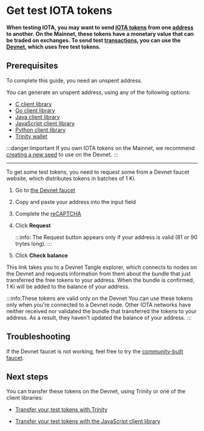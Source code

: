 # Get test IOTA tokens

**When testing IOTA, you may want to send [IOTA tokens](../clients/token.md) from one [address](root://getting-started/0.1/clients/addresses.md) to another. On the Mainnet, these tokens have a monetary value that can be traded on exchanges. To send test [transactions](../transactions/transactions.md), you can use the [Devnet](../network/iota-networks.md), which uses free test tokens.**

## Prerequisites

To complete this guide, you need an unspent address.

You can generate an unspent address, using any of the following options:

- [C client library](root://client-libraries/0.1/how-to-guides/c/generate-an-address.md)
- [Go client library](root://client-libraries/0.1/how-to-guides/go/generate-an-address.md)
- [Java client library](root://client-libraries/0.1/how-to-guides/java/generate-an-address.md)
- [JavaScript client library](root://client-libraries/0.1/how-to-guides/js/generate-an-address.md)
- [Python client library](root://client-libraries/0.1/how-to-guides/python/generate-an-address.md)
- [Trinity wallet](root://wallets/0.1/trinity/how-to-guides/receive-a-transaction.md)

:::danger:Important
If you own IOTA tokens on the Mainnet, we recommend [creating a new seed](../tutorials/create-a-seed.md) to use on the Devnet.
:::

---

To get some test tokens, you need to request some from a Devnet faucet website, which distributes tokens in batches of 1 Ki.

1. Go to [the Devnet faucet](https://faucet.devnet.iota.org/)

2. Copy and paste your address into the input field

3. Complete the [reCAPTCHA](https://en.wikipedia.org/wiki/ReCAPTCHA)

4. Click **Request**

    :::info:
    The Request button appears only if your address is valid (81 or 90 trytes long).
    :::

5. Click **Check balance**

This link takes you to a Devnet Tangle explorer, which connects to nodes on the Devnet and requests information from them about the bundle that just transferred the free tokens to your address. When the bundle is confirmed, 1 Ki will be added to the balance of your address.

:::info:These tokens are valid only on the Devnet
You can use these tokens only when you're connected to a Devnet node. Other IOTA networks have neither received nor validated the bundle that transferred the tokens to your address. As a result, they haven't updated the balance of your address.
:::

## Troubleshooting

If the Devnet faucet is not working, feel free to try the [community-built faucet](https://faucet.einfachiota.de/).

## Next steps

You can transfer these tokens on the Devnet, using Trinity or one of the client libraries:

- [Transfer your test tokens with Trinity](root://wallets/0.1/trinity/how-to-guides/send-a-transaction.md)

- [Transfer your test tokens with the JavaScript client library](root://client-libraries/0.1/how-to-guides/js/transfer-iota-tokens.md)

